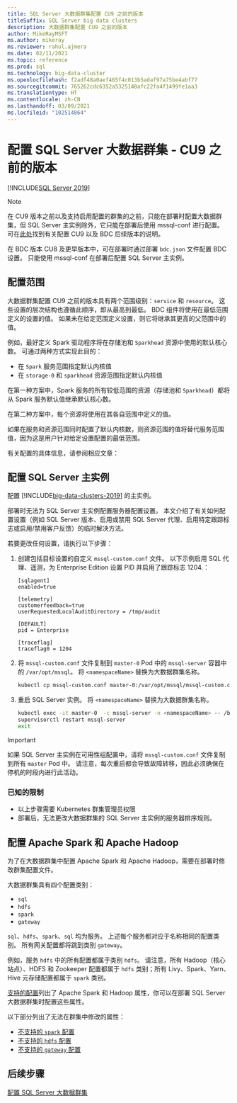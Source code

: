 ```yaml
---
title: SQL Server 大数据群集配置 CU9 之前的版本
titleSuffix: SQL Server big data clusters
description: 大数据群集配置 CU9 之前的版本
author: MikeRayMSFT
ms.author: mikeray
ms.reviewer: rahul.ajmera
ms.date: 02/11/2021
ms.topic: reference
ms.prod: sql
ms.technology: big-data-cluster
ms.openlocfilehash: f2adf48a0aef465f4c013b5adaf97a75be4abf77
ms.sourcegitcommit: 765262cdc6352a5325148afc22fa4f1499fe1aa3
ms.translationtype: HT
ms.contentlocale: zh-CN
ms.lasthandoff: 03/09/2021
ms.locfileid: "102514864"
---
```

# <a name="configure-a-sql-server-big-data-cluster---pre-cu9-release"></a>配置 SQL Server 大数据群集 - CU9 之前的版本

[!INCLUDE[SQL Server 2019](../includes/applies-to-version/sqlserver2019.md)]

> [!NOTE]
> 在 CU9 版本之前以及支持启用配置的群集的之前，只能在部署时配置大数据群集，但 SQL Server 主实例除外，它只能在部署后使用 mssql-conf 进行配置。 可在[此处](configure-bdc-overview.md)找到有关配置 CU9 以及 BDC 后续版本的说明。


在 BDC 版本 CU8 及更早版本中，可在部署时通过部署 `bdc.json` 文件配置 BDC 设置。 只能使用 mssql-conf 在部署后配置 SQL Server 主实例。

## <a name="configuration-scopes"></a>配置范围
大数据群集配置 CU9 之前的版本具有两个范围级别：`service` 和 `resource`。 这些设置的层次结构也遵循此顺序，即从最高到最低。 BDC 组件将使用在最低范围定义的设置的值。 如果未在给定范围定义设置，则它将继承其更高的父范围中的值。

例如，最好定义 Spark 驱动程序将在存储池和 `Sparkhead` 资源中使用的默认核心数。 可通过两种方式实现此目的：

* 在 `Spark` 服务范围指定默认内核值 
* 在 `storage-0` 和 `sparkhead` 资源范围指定默认内核值

在第一种方案中，Spark 服务的所有较低范围的资源（存储池和 `Sparkhead`）都将从 Spark 服务默认值继承默认核心数。

在第二种方案中，每个资源将使用在其各自范围中定义的值。

如果在服务和资源范围同时配置了默认内核数，则资源范围的值将替代服务范围值，因为这是用户针对给定设置配置的最低范围。

有关配置的具体信息，请参阅相应文章：

## <a name="configure-the-sql-server-master-instance"></a>配置 SQL Server 主实例
配置 [!INCLUDE[big-data-clusters-2019](../includes/ssbigdataclusters-ss-nover.md)] 的主实例。

部署时无法为 SQL Server 主实例配置服务器配置设置。 本文介绍了有关如何配置设置（例如 SQL Server 版本、启用或禁用 SQL Server 代理、启用特定跟踪标志或启用/禁用客户反馈）的临时解决方法。

若要更改任何设置，请执行以下步骤：

1. 创建包括目标设置的自定义 `mssql-custom.conf` 文件。 以下示例启用 SQL 代理、遥测，为 Enterprise Edition 设置 PID 并启用了跟踪标志 1204.：

   ```
   [sqlagent]
   enabled=true
   
   [telemetry]
   customerfeedback=true
   userRequestedLocalAuditDirectory = /tmp/audit

   [DEFAULT]
   pid = Enterprise

   [traceflag]
   traceflag0 = 1204
   ```

1. 将 `mssql-custom.conf` 文件复制到 `master-0` Pod 中的 `mssql-server` 容器中的 `/var/opt/mssql`。 将 `<namespaceName>` 替换为大数据群集名称。

   ```bash
   kubectl cp mssql-custom.conf master-0:/var/opt/mssql/mssql-custom.conf -c mssql-server -n <namespaceName>
   ```

1. 重启 SQL Server 实例。  将 `<namespaceName>` 替换为大数据群集名称。

   ```bash
   kubectl exec -it master-0  -c mssql-server -n <namespaceName> -- /bin/bash
   supervisorctl restart mssql-server
   exit
   ```

> [!IMPORTANT]
> 如果 SQL Server 主实例在可用性组配置中，请将 `mssql-custom.conf` 文件复制到所有 `master` Pod 中。 请注意，每次重启都会导致故障转移，因此必须确保在停机的时段内进行此活动。

### <a name="known-limitations"></a>已知的限制

- 以上步骤需要 Kubernetes 群集管理员权限
- 部署后，无法更改大数据群集的 SQL Server 主实例的服务器排序规则。

## <a name="configure-apache-spark-and-apache-hadoop"></a>配置 Apache Spark 和 Apache Hadoop
为了在大数据群集中配置 Apache Spark 和 Apache Hadoop，需要在部署时修改群集配置文件。

大数据群集具有四个配置类别： 

- `sql` 
- `hdfs` 
- `spark` 
- `gateway` 

`sql`、`hdfs`、`spark`、`sql` 均为服务。 上述每个服务都对应于名称相同的配置类别。 所有网关配置都将跳到类别 `gateway`。 

例如，服务 `hdfs` 中的所有配置都属于类别 `hdfs`。 请注意，所有 Hadoop（核心站点）、HDFS 和 Zookeeper 配置都属于 `hdfs` 类别；所有 Livy、Spark、Yarn、Hive 元存储配置都属于 `spark` 类别。 

[支持的配置](reference-config-spark-hadoop.md)列出了 Apache Spark 和 Hadoop 属性，你可以在部署 SQL Server 大数据群集时配置这些属性。

以下部分列出了无法在群集中修改的属性：

- [不支持的 `spark` 配置](reference-config-spark-hadoop.md#unsupported-spark-configurations)
- [不支持的 `hdfs` 配置](reference-config-spark-hadoop.md#unsupported-hdfs-configurations)
- [不支持的 `gateway` 配置](reference-config-spark-hadoop.md#unsupported-gateway-configurations)

## <a name="next-steps"></a>后续步骤

[配置 SQL Server 大数据群集](configure-bdc-overview.md)